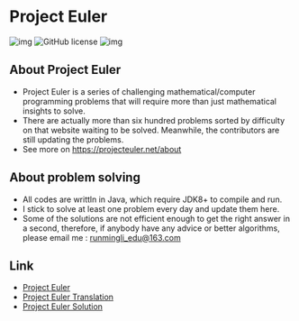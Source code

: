 # Project Euler
![img](https://projecteuler.net/images/pe_banner.png)
![GitHub license](https://img.shields.io/github/license/EULIR/PROJECT-EULER.svg?style=for-the-badge)
![img](https://img.shields.io/badge/awesome-Project--Euler-red.svg)

## About Project Euler
- Project Euler is a series of challenging mathematical/computer programming problems that will require more than just mathematical insights to solve. 
- There are actually more than six hundred problems sorted by difficulty on that website waiting to be solved. Meanwhile, the contributors are still updating the problems.
- See more on https://projecteuler.net/about

## About problem solving
- All codes are writtln in Java, which require JDK8+ to compile and run.
- I stick to solve at least one problem every day and update them here.
- Some of the solutions are not efficient enough to get the right answer in a second, therefore, if anybody have any advice or better algorithms, please email me : runmingli_edu@163.com

## Link
- [Project Euler](https://projecteuler.net/)
- [Project Euler Translation](http://pe-cn.github.io/)
- [Project Euler Solution](https://github.com/EULIR/PROJECT-EULER/)
